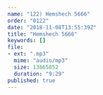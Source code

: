 ```yaml
---
name: "122) Hemshech 5666"
order: "0122"
date: "2018-11-08T13:55:39Z"
title: "Hemshech 5666"
keywords: []
file:
- ext: ".mp3"
  mime: "audio/mp3"
  size: 13665852
  duration: "9:29"
published: true
---
```

